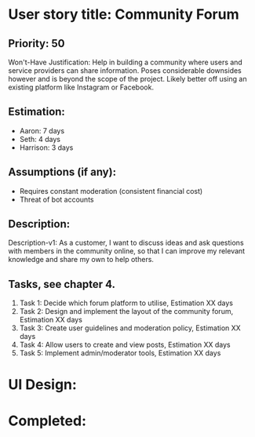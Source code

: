 # User story title: Community Forum

## Priority: 50
Won't-Have
Justification: Help in building a community where users and service providers can share information. Poses considerable
downsides however and is beyond the scope of the project. Likely better off using an existing platform like Instagram or
Facebook.

## Estimation:
* Aaron: 7 days
* Seth: 4 days
* Harrison: 3 days 

## Assumptions (if any):
* Requires constant moderation (consistent financial cost)
* Threat of bot accounts

## Description:

Description-v1: As a customer, I want to discuss ideas and ask questions with members in the community online, so that 
I can improve my relevant knowledge and share my own to help others.


## Tasks, see chapter 4.

1. Task 1: Decide which forum platform to utilise, Estimation XX days
2. Task 2: Design and implement the layout of the community forum, Estimation XX days
3. Task 3: Create user guidelines and moderation policy, Estimation XX days
4. Task 4: Allow users to create and view posts, Estimation XX days
5. Task 5: Implement admin/moderator tools, Estimation XX days


# UI Design:


# Completed:
